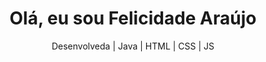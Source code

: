 <!DOCTYPE html>
<html lang="pt">
<head>
  <meta charset="UTF-8" />
  <meta name="viewport" content="width=device-width, initial-scale=1.0"/>
  <link rel="stylesheet" href="style.css" />
</head>
<body>
  <header>
    <h1>Olá, eu sou <span class="destaque">Felicidade Araújo</span></h1>
    <p>Desenvolveda | Java | HTML | CSS | JS</p>
  </header>
</body>
</html>

